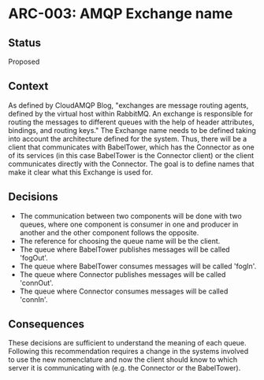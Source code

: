 # ARC-003: AMQP Exchange name

## Status
Proposed

## Context

As defined by CloudAMQP Blog, "exchanges are message routing agents, defined by the virtual host within RabbitMQ. An exchange is responsible for routing the messages to different queues with the help of header attributes, bindings, and routing keys."
The Exchange name needs to be defined taking into account the architecture defined for the system. Thus, there will be a client that communicates with BabelTower, which has the Connector as one of its services (in this case BabelTower is the Connector client) or the client communicates directly with the Connector.
The goal is to define names that make it clear what this Exchange is used for.

## Decisions

* The communication between two components will be done with two queues, where one component is consumer in one and producer in another and the other component follows the opposite.
* The reference for choosing the queue name will be the client.
* The queue where BabelTower publishes messages will be called 'fogOut'.
* The queue where BabelTower consumes messages will be called 'fogIn'.
* The queue where Connector publishes messages will be called 'connOut'.
* The queue where Connector consumes messages will be called 'connIn'.

## Consequences

These decisions are sufficient to understand the meaning of each queue. Following this recommendation requires a change in the systems involved to use the new nomenclature and now the client should know to which server it is communicating with (e.g. the Connector or the BabelTower).
